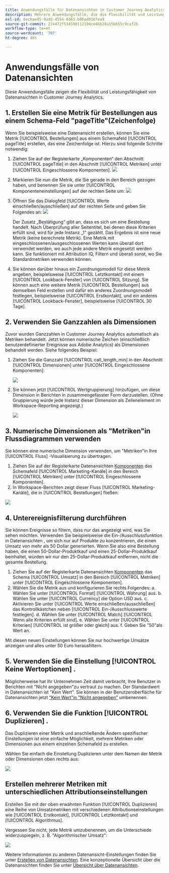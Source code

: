 ```yaml
---
title: Anwendungsfälle für Datenansichten in Customer Journey Analytics
description: Mehrere Anwendungsfälle, die die Flexibilität und Leistungsfähigkeit von Datenansichten in Customer Journey Analytics zeigen
exl-id: 6ecbae45-9add-4554-8d83-b06ad016fea9
source-git-commit: 27e472f534590112194ce46b28a15b655c9caf2b
workflow-type: tm+mt
source-wordcount: '707'
ht-degree: 46%

---
```


# Anwendungsfälle von Datenansichten

Diese Anwendungsfälle zeigen die Flexibilität und Leistungsfähigkeit von Datenansichten in Customer Journey Analytics.

## 1. Erstellen Sie eine Metrik für Bestellungen aus einem Schema-Feld &quot;pageTitle&quot;(Zeichenfolge)

Wenn Sie beispielsweise eine Datenansicht erstellen, können Sie eine Metrik [!UICONTROL Bestellungen] aus einem Schemafeld [!UICONTROL pageTitle] erstellen, das eine Zeichenfolge ist. Hierzu sind folgende Schritte notwendig:

1. Ziehen Sie auf der Registerkarte „Komponenten“ den Abschnitt [!UICONTROL pageTitle] in den Abschnitt [!UICONTROL Metriken] unter [!UICONTROL Eingeschlossene Komponenten].
   ![](assets/use-case1a.png)
1. Markieren Sie nun die Metrik, die Sie gerade in den Bereich gezogen haben, und benennen Sie sie unter [!UICONTROL Komponenteneinstellungen] auf der rechten Seite um:
   ![](assets/orders.png)
1. Öffnen Sie das Dialogfeld [!UICONTROL Werte einschließen/ausschließen] auf der rechten Seite und geben Sie Folgendes an:
   ![](assets/orders2.png)

   Der Zusatz „Bestätigung“ gibt an, dass es sich um eine Bestellung handelt. Nach Überprüfung aller Seitentitel, bei denen diese Kriterien erfüllt sind, wird für jede Instanz „1“ gezählt. Das Ergebnis ist eine neue Metrik (keine berechnete Metrik). Eine Metrik mit eingeschlossenen/ausgeschlossenen Werten kann überall dort verwendet werden, wo auch jede andere Metrik eingesetzt werden kann. Sie funktioniert mit Attribution IQ, Filtern und überall sonst, wo Sie Standardmetriken verwenden können.
1. Sie können darüber hinaus ein Zuordnungsmodell für diese Metrik angeben, beispielsweise [!UICONTROL Letztkontakt] mit einem [!UICONTROL Lookback-Fenster] von [!UICONTROL Sitzung].
Sie können auch eine weitere Metrik [!UICONTROL Bestellungen] aus demselben Feld erstellen und dafür ein anderes Zuordnungsmodell festlegen, beispielsweise [!UICONTROL Erstkontakt], und ein anderes [!UICONTROL Lookback-Fenster], beispielsweise [!UICONTROL 30 Tage].

## 2. Verwenden Sie Ganzzahlen als Dimensionen

Zuvor wurden Ganzzahlen in Customer Journey Analytics automatisch als Metriken behandelt. Jetzt können numerische Zeichen (einschließlich benutzerdefinierter Ereignisse aus Adobe Analytics) als Dimensionen behandelt werden. Siehe folgendes Beispiel:

1. Ziehen Sie die Ganzzahl [!UICONTROL call_length_min] in den Abschnitt [!UICONTROL Dimensionen] unter [!UICONTROL Eingeschlossene Komponenten]:

   ![](assets/integers.png)

1. Sie können jetzt [!UICONTROL Wertgruppierung] hinzufügen, um diese Dimension in Berichten in zusammengefasster Form darzustellen. (Ohne Gruppierung würde jede Instanz dieser Dimension als Zeilenelement im Workspace-Reporting angezeigt.)

   ![](assets/bucketing.png)

## 3. Numerische Dimensionen als &quot;Metriken&quot;in Flussdiagrammen verwenden

Sie können eine numerische Dimension verwenden, um &quot;Metriken&quot;in Ihre [!UICONTROL  Fluss] -Visualisierung zu übertragen.

1. Ziehen Sie auf der Registerkarte Datenansichten [Komponenten](https://experienceleague.adobe.com/docs/analytics-platform/using/cja-dataviews/create-dataview.html?lang=en#configure-component-settings) das Schemafeld [!UICONTROL Marketing-Kanäle] in den Bereich [!UICONTROL Metriken] unter [!UICONTROL Eingeschlossene Komponenten].
2. In Workspace-Berichten zeigt dieser Fluss [!UICONTROL Marketing-Kanäle], die in [!UICONTROL Bestellungen] fließen:

![](assets/flow.png)

## 4. Unterereignisfilterung durchführen

Sie können Ereignisse so filtern, dass nur das angezeigt wird, was Sie sehen möchten. Verwenden Sie beispielsweise die Ein-/Ausschlussfunktion in Datenansichten , um sich nur auf Produkte zu konzentrieren, die einen Umsatz von mehr als 50 Dollar generierten. Wenn Sie also eine Bestellung haben, die einen 50-Dollar-Produktkauf und einen 25-Dollar-Produktkauf beinhaltet, würden wir nur den 25-Dollar-Produktkauf entfernen, nicht die gesamte Bestellung.

1. Ziehen Sie auf der Registerkarte Datenansichten [Komponenten](https://experienceleague.adobe.com/docs/analytics-platform/using/cja-dataviews/create-dataview.html?lang=en#configure-component-settings) das Schema [!UICONTROL Umsatz] in den Bereich [!UICONTROL Metriken] unter [!UICONTROL Eingeschlossene Komponenten].
1. Wählen Sie die Metrik aus und konfigurieren Sie rechts Folgendes:
a. Wählen Sie unter [!UICONTROL Format] [!UICONTROL Währung] aus.
b. Wählen Sie unter [!UICONTROL Currency] die Option USD aus.
c. Aktivieren Sie unter [!UICONTROL Werte einschließen/ausschließen] das Kontrollkästchen neben [!UICONTROL Ein-/Ausschlusswerte festlegen].
d. Wählen Sie unter [!UICONTROL Match] [!UICONTROL Wenn alle Kriterien erfüllt sind].
e. Wählen Sie unter [!UICONTROL Kriterien] [!UICONTROL ist größer oder gleich] aus.
f. Geben Sie &quot;50&quot;als Wert an.

Mit diesen neuen Einstellungen können Sie nur hochwertige Umsätze anzeigen und alles unter 50 Euro herausfiltern.

## 5. Verwenden Sie die Einstellung [!UICONTROL Keine Wertoptionen] .

Möglicherweise hat Ihr Unternehmen Zeit damit verbracht, Ihre Benutzer in Berichten mit &quot;Nicht angegeben&quot;zu vertraut zu machen. Der Standardwert in Datenansichten ist &quot;Kein Wert&quot;. Sie können in der Benutzeroberfläche für Datenansichten jetzt [&quot;Kein Wert&quot;in &quot;Nicht angegeben&quot;](https://experienceleague.adobe.com/docs/analytics-platform/using/cja-dataviews/create-dataview.html?lang=en#configure-no-value-options-settings) umbenennen.

## 6. Verwenden Sie die Funktion [!UICONTROL Duplizieren] .

Das Duplizieren einer Metrik und anschließende Ändern spezifischer Einstellungen ist eine einfache Möglichkeit, mehrere Metriken oder Dimensionen aus einem einzelnen Schemafeld zu erstellen.

Wählen Sie einfach die Einstellung Duplizieren unter dem Namen der Metrik oder Dimensionen oben rechts aus:

![](assets/duplicate.png)

## Erstellen mehrerer Metriken mit unterschiedlichen Attributionseinstellungen

Erstellen Sie mit der oben erwähnten Funktion [!UICONTROL Duplizieren] eine Reihe von Umsatzmetriken mit verschiedenen Attributionseinstellungen wie [!UICONTROL Erstkontakt], [!UICONTROL Letztkontakt] und [!UICONTROL Algorithmus].

Vergessen Sie nicht, jede Metrik umzubenennen, um die Unterschiede widerzuspiegeln, z. B. &quot;Algorithmischer Umsatz&quot;:

![](assets/algo-revenue.png)

Weitere Informationen zu anderen Datenansicht-Einstellungen finden Sie unter [Erstellen von Datenansichten](/help/data-views/create-dataview.md).
Eine konzeptionelle Übersicht über die Datenansichten finden Sie unter [Übersicht über Datenansichten](/help/data-views/data-views.md).